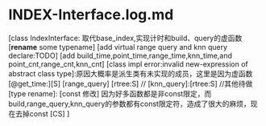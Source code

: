 # INDEX-Interface.log.md
[class IndexInterface:
    取代base_index,实现计时和build、query的虚函数
    [**rename** some typename]
    [add virtual range query and knn query declare:TODO]
    [add build_time,point_time,range_time,knn_time,and point_cnt,range_cnt,knn_cnt]
    [class impl error:invalid new-expression of abstract class type]:原因大概率是派生类有未实现的成员，这里是因为虚函数
    [@get_time:][S]
    [range_query] [rtree:S] //
    [knn_query]:[rtree:S] //其他待做
    [type rename]:
[const 修改]
    因为好多函数都是非const限定，而build,range_query,knn_query的参数都有const限定符，造成了很大的麻烦，现在去掉const
    [CS]
]